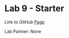# Lab 9 - Starter

Link to GitHub [Page](https://compivar.github.io/Lab9_Starter/)

Lab Partner: None
